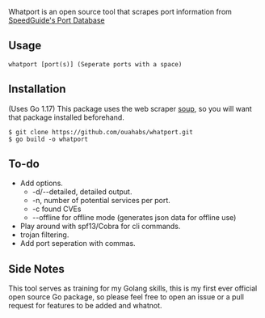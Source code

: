 Whatport is an open source tool that scrapes port information from [SpeedGuide's Port Database](https://www.speedguide.net/ports.php)

## Usage
```
whatport [port(s)] (Seperate ports with a space)
```

## Installation
(Uses Go 1.17)
This package uses the web scraper [soup](https://github.com/anaskhan96/soup), so you will want that package installed beforehand.
```shell
$ git clone https://github.com/ouahabs/whatport.git
$ go build -o whatport
```

## To-do
* Add options.
	* -d/--detailed, detailed output.
	* -n, number of potential services per port.
	* -c found CVEs
	* --offline for offline mode (generates json data for offline use)
* Play around with spf13/Cobra for cli commands.
* trojan filtering.
* Add port seperation with commas.


## Side Notes
This tool serves as training for my Golang skills, this is my first ever official open source Go package, so please feel free to open an issue or a pull request for features to be added and whatnot.
